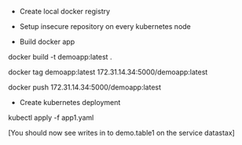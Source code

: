 * Create local docker registry

* Setup insecure repository on every kubernetes node

* Build docker app

 docker build -t demoapp:latest .
 
 docker tag demoapp:latest 172.31.14.34:5000/demoapp:latest
 
 docker push 172.31.14.34:5000/demoapp:latest
 

* Create kubernetes deployment

 kubectl apply -f app1.yaml

 [You should now see writes in to demo.table1 on the service datastax]

